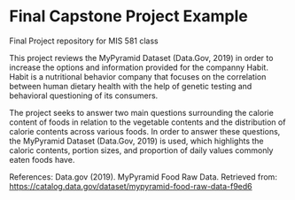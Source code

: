 # Final Capstone Project Example
Final Project repository for MIS 581 class


This project reviews the MyPyramid Dataset (Data.Gov, 2019) in order to increase the options
and information provided for the companny Habit. Habit is a nutritional behavior 
company that focuses on the correlation between human dietary health with 
the help of genetic testing and behavioral questioning of its 
consumers. 

The project seeks to answer two main questions surrounding 
the calorie content of foods in relation to the vegetable contents and 
the distribution of calorie contents across various foods. In order to answer these questions, 
the MyPyramid Dataset (Data.Gov, 2019) is used, which highlights the caloric contents, 
portion sizes, and proportion of daily values commonly eaten foods have. 

References: 
Data.gov (2019). MyPyramid Food Raw Data. Retrieved from: 
https://catalog.data.gov/dataset/mypyramid-food-raw-data-f9ed6
